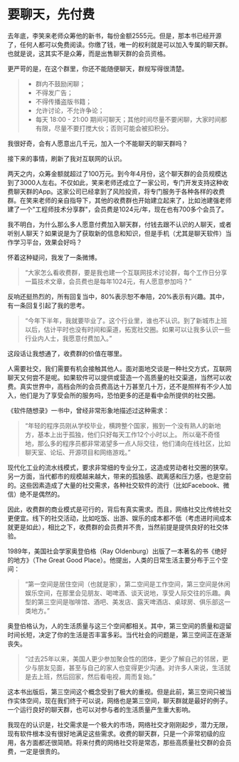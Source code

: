 # 要聊天，先付费

去年底，李笑来老师众筹他的新书，每份金额2555元。但是，那本书已经开源了，任何人都可以免费阅读。你缴了钱，唯一的权利就是可以加入专属的聊天群。也就是说，这其实不是众筹，而是出售聊天群的会员资格。

更严苛的是，在这个群里，你还不能随便聊天，群规写得很清楚。

> - 群内不鼓励闲聊；
> - 不得发广告；
> - 不得传播盗版书籍；
> - 允许讨论，不允许争论；
> - 每天 18:00 - 21:00 期间可聊天；其他时间尽量不要闲聊，大家时间都有限，尽量不要打搅大伙；否则可能会被扣积分。

我很好奇，会有人愿意出几千元，加入一个不能聊天的聊天群吗？

接下来的事情，刷新了我对互联网的认识。

两天之内，众筹金额就超过了100万元。到今年4月份，这个聊天群的会员规模达到了3000人左右。不仅如此，笑来老师还成立了一家公司，专门开发支持这种收费聊天群的App。这家公司已经拿到了风险投资，将专门服务于各种各样的收费群。在笑来老师的亲自指导下，其他的收费群也开始建立起来了，比如池建强老师建了一个"工程师技术分享群"，会员费是1024元/年，现在也有700多个会员了。

我不明白，为什么那么多人愿意付费加入聊天群，付钱去跟不认识的人聊天，或者听别人聊天？如果说是为了获取新的信息和知识，但是手机（尤其是聊天软件）当作学习平台，效果会好吗？

怀着这种疑问，我发了一条微博。

> “大家怎么看收费群，要是我也建一个互联网技术讨论群，每个工作日分享一篇技术文章，会员费也是每年1024元，有人愿意参加吗？”

反响还挺热烈的，所有回复当中，80%表示恕不奉陪，20%表示有兴趣。其中，有一条回复引起了我的思考。

> “今年下半年，我就要毕业了。这个行业里，谁也不认识。到了新城市上班以后，估计平时也没有时间和渠道，拓宽社交圈。如果可以让我多认识一些行业内人士，我愿意付费加入。”

这段话让我想通了，收费群的价值在哪里。

人需要社交，我们需要有机会接触其他人。面对面地交谈是一种社交方式，互联网聊天又何尝不是呢。如果软件可以提供或营造一个高质量的社交渠道，当然可以收费。真实世界中，高档会所的会员费高达十万甚至几十万，还不是照样有不少人加入，他们是为了享受会所的服务吗，恐怕更多的还是看中会所提供的社交圈。

《软件随想录》一书中，曾经非常形象地描述过这种需求：

> “年轻的程序员刚从学校毕业，横跨整个国家，搬到一个没有熟人的新地方，基本上出于孤独，他们只好每天工作12个小时以上。 所以毫不奇怪地，那么多的程序员都非常渴望多一点人际交往，他们涌向在线社区，比如聊天室、论坛、开源项目和网络游戏。”

现代化工业的流水线模式，要求非常细的专业分工，这造成劳动者社交圈的狭窄。另一方面，当代都市的规模越来越大，带来的孤独感、疏离感和压力感，也是空前的。这些因素造成了大量的社交需求，各种社交软件的流行（比如Facebook、微信）绝不是偶然的。

因此，收费群的商业模式是可行的，背后有真实需求。而且，网络社交比传统社交更便宜。线下的社交活动，比如吃饭、出游、娱乐的成本都不低（考虑进时间成本就更是如此），相比之下，收费群的会员费并不贵，当然前提是提供良好的社交体验。

1989年，美国社会学家奥登伯格（Ray Oldenburg）出版了一本著名的书《绝好的地方》（The Great Good Place）。他提出，人类的日常生活主要分布于三个空间：

> “第一空间是居住空间（也就是家），第二空间是工作空间，第三空间是休闲娱乐空间，在那里会见朋友、喝啤酒、谈天说地，享受人际交往的乐趣。典型的第三空间是咖啡馆、酒吧、美发店、露天啤酒店、桌球房、俱乐部这一类地方。”

奥登伯格认为，人的生活质量与这三个空间都相关。其中，第三空间的质量和逗留时间长短，决定了你的生活是否丰富多彩。当代社会的问题是，第三空间正在逐渐丧失。

> “过去25年以来，美国人更少参加聚会性的团体，更少了解自己的邻居，更少与朋友见面，甚至与自己的家人也变得更少沟通。对许多人来说，生活就是去上班，然后回家，然后看电视，周而复始。”

这本书出版后，第三空间这个概念受到了极大的重视。但是此前，第三空间只被当作实体空间，现在我们终于可以说，网络也是第三空间，聊天群就是最好的例子。一个运行良好的聊天群，也可以对参与者的生活质量产生重大影响。

我现在的认识是，社交需求是一个极大的市场，网络社交才刚刚起步，潜力无限，现有软件根本没有很好地满足这些需求。收费的聊天群，只是一个非常初级的应用，各方面都还很简陋。将来付费的网络社交将是常态，那些高质量社交群的会员费，一定是很贵的。

